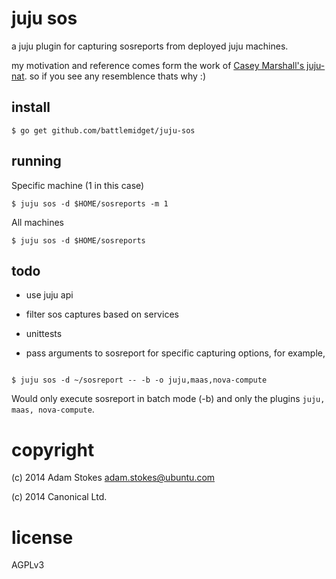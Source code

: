 juju sos
========

a juju plugin for capturing sosreports from deployed juju machines.

my motivation and reference comes form the  work of
[Casey Marshall's juju-nat](https://github.com/cmars/juju-nat). so if
you see any resemblence thats why :)


## install

```console
$ go get github.com/battlemidget/juju-sos
```

## running

Specific machine (1 in this case)

```console
$ juju sos -d $HOME/sosreports -m 1
```

All machines

```console
$ juju sos -d $HOME/sosreports
```

## todo

* use juju api

* filter sos captures based on services

* unittests

* pass arguments to sosreport for specific capturing options, for example,

```console

$ juju sos -d ~/sosreport -- -b -o juju,maas,nova-compute

```

Would only execute sosreport in batch mode (-b) and only the plugins `juju, maas, nova-compute`.

# copyright

(c) 2014 Adam Stokes <adam.stokes@ubuntu.com>

(c) 2014 Canonical Ltd.

# license

AGPLv3

